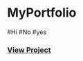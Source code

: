 # MyPortfolio

#Hi
#No
#yes

### <a href="https://christian-browne.github.io/MyPortfolio/">View Project</a>
